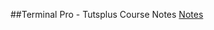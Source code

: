 ##Terminal Pro - Tutsplus Course Notes
[Notes](https://github.com/HansS/terminal-pro/blob/master/notes.md)

